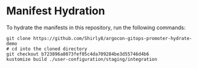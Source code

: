# Manifest Hydration

To hydrate the manifests in this repository, run the following commands:

```shell
git clone https://github.com/Shirly8/argocon-gitops-promoter-hydrate-demo
# cd into the cloned directory
git checkout b723896a8073fef05c4da709284be3d55746d4b6
kustomize build ./user-configuration/staging/integration
```
